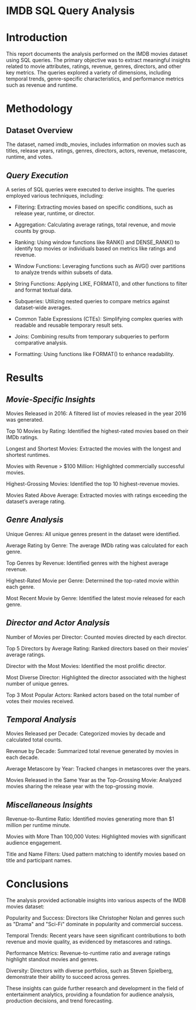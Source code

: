 # **IMDB SQL Query Analysis**

# **Introduction**

This report documents the analysis performed on the IMDB movies dataset using SQL queries. The primary objective was to extract meaningful insights related to movie attributes, ratings, revenue, genres, directors, and other key metrics. The queries explored a variety of dimensions, including temporal trends, genre-specific characteristics, and performance metrics such as revenue and runtime.

# **Methodology**

## **Dataset Overview**

The dataset, named imdb_movies, includes information on movies such as titles, release years, ratings, genres, directors, actors, revenue, metascore, runtime, and votes.

## *Query Execution*

A series of SQL queries were executed to derive insights. The queries employed various techniques, including:

* Filtering: Extracting movies based on specific conditions, such as release year, runtime, or director.

* Aggregation: Calculating average ratings, total revenue, and movie counts by group.

* Ranking: Using window functions like RANK() and DENSE_RANK() to identify top movies or individuals based on metrics like ratings      and revenue.

* Window Functions: Leveraging functions such as AVG() over partitions to analyze trends within subsets of data.

* String Functions: Applying LIKE, FORMAT(), and other functions to filter and format textual data.

* Subqueries: Utilizing nested queries to compare metrics against dataset-wide averages.

* Common Table Expressions (CTEs): Simplifying complex queries with readable and reusable temporary result sets.

* Joins: Combining results from temporary subqueries to perform comparative analysis.

* Formatting: Using functions like FORMAT() to enhance readability.

# **Results**

## *Movie-Specific Insights*

Movies Released in 2016: A filtered list of movies released in the year 2016 was generated.

Top 10 Movies by Rating: Identified the highest-rated movies based on their IMDb ratings.

Longest and Shortest Movies: Extracted the movies with the longest and shortest runtimes.

Movies with Revenue > $100 Million: Highlighted commercially successful movies.

Highest-Grossing Movies: Identified the top 10 highest-revenue movies.

Movies Rated Above Average: Extracted movies with ratings exceeding the dataset’s average rating.

## *Genre Analysis*

Unique Genres: All unique genres present in the dataset were identified.

Average Rating by Genre: The average IMDb rating was calculated for each genre.

Top Genres by Revenue: Identified genres with the highest average revenue.

Highest-Rated Movie per Genre: Determined the top-rated movie within each genre.

Most Recent Movie by Genre: Identified the latest movie released for each genre.

## *Director and Actor Analysis*

Number of Movies per Director: Counted movies directed by each director.

Top 5 Directors by Average Rating: Ranked directors based on their movies’ average ratings.

Director with the Most Movies: Identified the most prolific director.

Most Diverse Director: Highlighted the director associated with the highest number of unique genres.

Top 3 Most Popular Actors: Ranked actors based on the total number of votes their movies received.

## *Temporal Analysis*

Movies Released per Decade: Categorized movies by decade and calculated total counts.

Revenue by Decade: Summarized total revenue generated by movies in each decade.

Average Metascore by Year: Tracked changes in metascores over the years.

Movies Released in the Same Year as the Top-Grossing Movie: Analyzed movies sharing the release year with the top-grossing movie.

## *Miscellaneous Insights*

Revenue-to-Runtime Ratio: Identified movies generating more than $1 million per runtime minute.

Movies with More Than 100,000 Votes: Highlighted movies with significant audience engagement.

Title and Name Filters: Used pattern matching to identify movies based on title and participant names.

# **Conclusions**

The analysis provided actionable insights into various aspects of the IMDB movies dataset:

Popularity and Success: Directors like Christopher Nolan and genres such as "Drama" and "Sci-Fi" dominate in popularity and commercial success.

Temporal Trends: Recent years have seen significant contributions to both revenue and movie quality, as evidenced by metascores and ratings.

Performance Metrics: Revenue-to-runtime ratio and average ratings highlight standout movies and genres.

Diversity: Directors with diverse portfolios, such as Steven Spielberg, demonstrate their ability to succeed across genres.

These insights can guide further research and development in the field of entertainment analytics, providing a foundation for audience analysis, production decisions, and trend forecasting.


